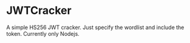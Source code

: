 # JWTCracker
A simple HS256 JWT cracker. Just specify the wordlist and include the token. Currently only Nodejs.
